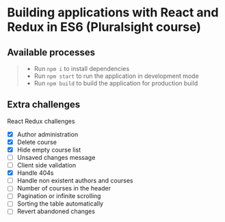 # Building applications with React and Redux in ES6 (Pluralsight course)

## Available processes
> - Run `npm i` to install dependencies
> - Run `npm start` to run the application in development mode
> - Run `npm build` to build the application for production build

## Extra challenges
React Redux challenges
- [x]  Author administration
- [x]  Delete course
- [x]  Hide empty course list
- [ ]  Unsaved changes message
- [ ]  Client side validation
- [x]  Handle 404s
- [ ]  Handle non existent authors and courses
- [ ]  Number of courses in the header
- [ ]  Pagination or infinite scrolling
- [ ]  Sorting the table automatically
- [ ]  Revert abandoned changes
